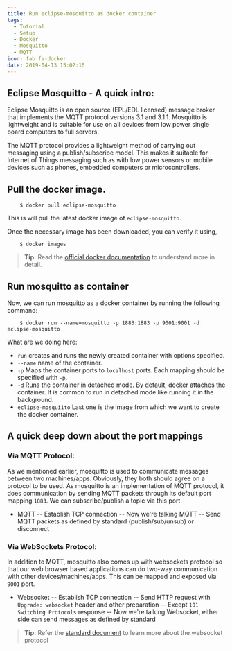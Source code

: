 ```yaml
---
title: Run eclipse-mosquitto as docker container
tags:
  - Tutorial
  - Setup
  - Docker
  - Mosquitto
  - MQTT
icon: fab fa-docker
date: 2019-04-13 15:02:16
---
```



## Eclipse Mosquitto - A quick intro:

Eclipse Mosquitto is an open source (EPL/EDL licensed) message broker that implements the MQTT protocol versions 3.1 and 3.1.1. Mosquitto is lightweight and is suitable for use on all devices from low power single board computers to full servers.

The MQTT protocol provides a lightweight method of carrying out messaging using a publish/subscribe model. This makes it suitable for Internet of Things messaging such as with low power sensors or mobile devices such as phones, embedded computers or microcontrollers.

## Pull the docker image.

```
    $ docker pull eclipse-mosquitto
```

This is will pull the latest docker image of `eclipse-mosquitto`.

Once the necessary image has been downloaded, you can verify it using,

```
    $ docker images
```

> **Tip:** Read the [official docker documentation](//docs.docker.com/samples/library/eclipse-mosquitto/) to understand more in detail.

## Run mosquitto as container

Now, we can run mosquitto as a docker container by running the following command:

```
    $ docker run --name=mosquitto -p 1883:1883 -p 9001:9001 -d eclipse-mosquitto
```

What are we doing here:

- `run`
  creates and runs the newly created container with options specified.
- `--name`
  name of the container.
- `-p`
  Maps the container ports to `localhost` ports. Each mapping should be specified with `-p`.
- `-d`
  Runs the container in detached mode. By default, docker attaches the container. It is common to run in detached mode like running it in the background.
- `eclipse-mosquiito`
  Last one is the image from which we want to create the docker container.

## A quick deep down about the port mappings

### Via MQTT Protocol:

As we mentioned earlier, mosquitto is used to communicate messages between two machines/apps. Obviously, they both should agree on a protocol to be used. As mosquitto is an implementation of MQTT protocol, it does communication by sending MQTT packets through its default port mapping `1883`. We can subscribe/publish a topic via this port.

- MQTT
  -- Establish TCP connection
  -- Now we're talking MQTT
  -- Send MQTT packets as defined by standard (publish/sub/unsub) or disconnect

### Via WebSockets Protocol:

In addition to MQTT, mosquitto also comes up with websockets protocol so that our web browser based applications can do two-way communication with other devices/machines/apps. This can be mapped and exposed via `9001` port.

- Websocket
  -- Establish TCP connection
  -- Send HTTP request with `Upgrade: websocket` header and other preparation
  -- Except `101 Switching Protocols` response
  -- Now we're talking Websocket, either side can send messages as defined by standard

> **Tip:** Refer the [standard document](//tools.ietf.org/html/rfc6455) to learn more about the websocket protocol
